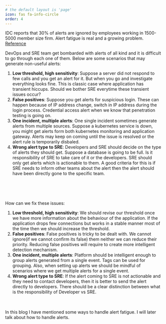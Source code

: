 ```yaml
---
# the default layout is 'page'
icon: fas fa-info-circle
order: 4
---
```


IDC reports that 30% of alerts are ignored by employees working in 1500-5000 member size firm. Alert fatigue is real and a growing problem. [Reference](https://www.criticalstart.com/resources/in-cybersecurity-every-alert-matters/)

DevOps and SRE team get bombarded with alerts of all kind and it is difficult to go through each one of them. 
Below are some scenarios that may generate non-useful alerts:
1. **Low threshold, high sensitivity**: Suppose a server did not respond to few calls and you get an alert for it. But when you go and investigate everything looks fine. This is classic case where application has transient hiccups. Should we bother SRE everytime these transient issues occur?
2. **False positives**: Suppose you get alerts for suspicious login. These can happen because of IP address change, switch in IP address during the login process. Credential access alert when we know that penetration testing is going on.
3. **One incident, multiple alerts**: One single incident sometimes generate alerts from multiple sources. Suppose a kubernetes service is down, you might get alerts form both kubernetes monitoring and application gateway. Alerts may keep on coming until the issue is resolved or the alert rule is temporarily disbaled.
4. **Wrong alert type to SRE**: Developers and SRE should decide on the type of alerts they should get. Suppose a database is going to be full. Is it responsibility of SRE to take care of it or the developers. SRE should only get alerts which is actionable to them. A good criteria for this is if SRE needs to inform other teams about the alert then the alert should have been directly gone to the specific team. 
<br>
<br>
<br>


How can we fix these issues:
1. **Low threshold, high sensitivity**: We should revise our threshold once we have more information about the behaviour of the application. If the application drops few connections but works in a stable manner most of the time then we should increase the threshold.
2. **False positives**: False positives is tricky to be dealt with. We cannot ignore(if we cannot confirm its false) them neither we can reduce their priority. Reducing false positives will require to create more intelligent detection mechanism.
3. **One incident, multiple alerts**: Platform should be intelligent enough to group alerts generated from a single event. Tags can be used for grouping. Also, when setting up alerts we should be mindful of scenarios where we get multiple alerts for a single event.
4. **Wrong alert type to SRE**: If the alert coming to SRE is not actionable and they need to contact developers, then it is better to send the alert directly to developers. There should be a clear distinction between what is the responsibility of Developer vs SRE.
<br>
<br>
In this blog I have mentioned some ways to handle alert fatigue. I will later talk about how to handle alerts.
